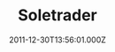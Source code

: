 ---
date: 2011-12-30T13:56:01.000Z
title: Soletrader
latitude: 52.05767034865
longitude: 1.15460994792346
category: checkin
---